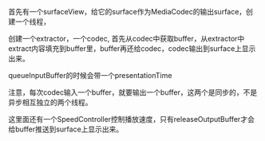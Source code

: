 
首先有一个surfaceView，给它的surface作为MediaCodec的输出surface，创建一个线程，

创建一个extractor，一个codec, 首先从codec中获取buffer，从extractor中extract内容填充到buffer里，buffer再还给codec，codec输出到surface上显示出来。

queueInputBuffer的时候会带一个presentationTime

注意，每次codec输入一个buffer，就要输出一个buffer，这两个是同步的，不是异步相互独立的两个线程。

这里面还有一个SpeedController控制播放速度，只有releaseOutputBuffer才会给buffer推送到surface上显示出来。